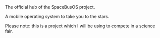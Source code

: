 The official hub of the SpaceBusOS project. 

A mobile operating system to take you to the stars. 

Please note: this is a project which I will be using to compete in a science fair. 
